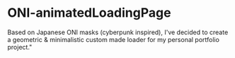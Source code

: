 # ONI-animatedLoadingPage
Based on Japanese ONI masks (cyberpunk inspired), I've decided to create a geometric &amp; minimalistic custom made loader for my personal portfolio project."
